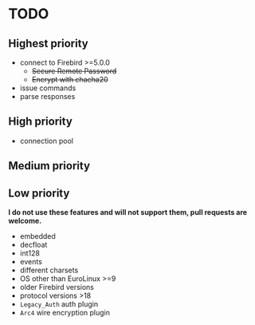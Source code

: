 # TODO

## Highest priority

- connect to Firebird >=5.0.0
  - ~~Secure Remote Password~~
  - ~~Encrypt with chacha20~~
- issue commands
- parse responses

## High priority

- connection pool

## Medium priority



## Low priority

**I do not use these features and will not support them, pull requests are welcome.**

- embedded
- decfloat
- int128
- events
- different charsets
- OS other than EuroLinux >=9
- older Firebird versions
- protocol versions >18
- `Legacy_Auth` auth plugin
- `Arc4` wire encryption plugin